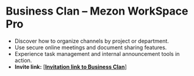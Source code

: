 # Business Clan – Mezon WorkSpace Pro

* Discover how to organize channels by project or department.
* Use secure online meetings and document sharing features.
* Experience task management and internal announcement tools in action.
* **Invite link:** \[[**Invitation link to Business Clan**](https://mezon.ai/invite/1971125963139846144)]

